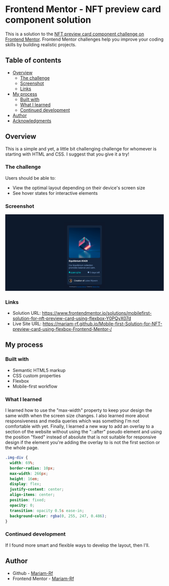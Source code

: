# Frontend Mentor - NFT preview card component solution

This is a solution to the [NFT preview card component challenge on Frontend Mentor](https://www.frontendmentor.io/challenges/nft-preview-card-component-SbdUL_w0U). Frontend Mentor challenges help you improve your coding skills by building realistic projects.

## Table of contents

- [Overview](#overview)
  - [The challenge](#the-challenge)
  - [Screenshot](#screenshot)
  - [Links](#links)
- [My process](#my-process)
  - [Built with](#built-with)
  - [What I learned](#what-i-learned)
  - [Continued development](#continued-development)
- [Author](#author)
- [Acknowledgments](#acknowledgments)

## Overview

This is a simple and yet, a little bit challenging challenge for whomever is starting with HTML and CSS. I suggest that you give it a try!

### The challenge

Users should be able to:

- View the optimal layout depending on their device's screen size
- See hover states for interactive elements

### Screenshot

![](./images/Screenshot.png)

### Links

- Solution URL: https://www.frontendmentor.io/solutions/mobilefirst-solution-for-nft-preview-card-using-flexbox-Y0PQyX07d
- Live Site URL: https://mariam-rf.github.io/Mobile-first-Solution-for-NFT-preview-card-using-flexbox-Frontend-Mentor-/

## My process

### Built with

- Semantic HTML5 markup
- CSS custom properties
- Flexbox
- Mobile-first workflow

### What I learned

I learned how to use the "max-width" property to keep your design the same width when the screen size changes. I also learned more about responsiveness and media queries which was something I'm not comfortable with yet. Finally, I learned a new way to add an overlay to a section of the website without using the "::after" pseudo element and using the position "fixed" instead of absolute that is not suitable for responsive design if the element you're adding the overlay to is not the first section or the whole page.

```css I'm proud of
.img-div {
  width: 69%;
  border-radius: 10px;
  max-width: 266px;
  height: 16em;
  display: flex;
  justify-content: center;
  align-items: center;
  position: fixed;
  opacity: 0;
  transition: opacity 0.5s ease-in;
  background-color: rgba(0, 255, 247, 0.486);
}
```

### Continued development

If I found more smart and flexible ways to develop the layout, then I'll.

## Author

- Github - [Mariam-Rf](https://github.com/Mariam-Rf)
- Frontend Mentor - [Mariam-Rf](https://www.frontendmentor.io/profile/Mariam-Rf)
